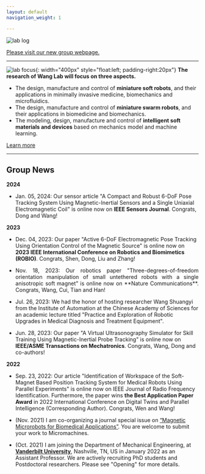```yaml
---
layout: default
navigation_weight: 1

---
```


![lab log](lab_cover.png)


[Please visit our new group webpage.](https://sites.google.com/view/donglab)

---------
![lab focus](group_focus.png){: width="400px" style="float:left; padding-right:20px"} 
**The research of Wang Lab will focus on three aspects.**
* The design, manufacture and control of **miniature soft robots**, and their applications in minimally invasive medicine, biomechanics and microfluidics. 
* The design, manufacture and control of **miniature swarm robots**, and their applications in biomedicine and biomechanics. 
* The modeling, design, manufacture and control of **intelligent soft materials and devices** based on mechanics model and machine learning. 

[Learn more](./research)

---------

## Group News

**2024**

* Jan. 05, 2024: Our sensor article "A Compact and Robust 6-DoF Pose Tracking System Using Magnetic-Inertial Sensors and a Single Uniaxial Electromagnetic Coil" is online now on **IEEE Sensors Journal**. Congrats, Dong and Wang!

**2023**

* Dec. 04, 2023: Our paper "Active 6-DoF Electromagnetic Pose Tracking Using Orientation Control of the Magnetic Source" is online now on **2023 IEEE International Conference on Robotics and Biomimetics (ROBIO)**. Congrats, Shen, Dong, Liu and Zhang!

* <p style="text-align:justify; text-justify:inter-ideograph;">Nov. 18, 2023: Our robotics paper "Three-degrees-of-freedom orientation manipulation of small untethered robots with a single anisotropic soft magnet" is online now on **Nature Communications**. Congrats, Wang, Cui, Tian and Han!</p>

* Jul. 26, 2023: We had the honor of hosting researcher Wang Shuangyi from the Institute of Automation at the Chinese Academy of Sciences for an academic lecture titled "Practice and Exploration of Robotic Upgrades in Medical Diagnosis and Treatment Equipment".

* Jun. 28, 2023: Our paper "A Virtual Ultrasonography Simulator for Skill Training Using Magnetic-Inertial Probe Tracking" is online now on **IEEE/ASME Transactions on Mechatronics**. Congrats, Wang, Dong and co-authors!

**2022**

* Sep. 23, 2022: Our article "Identification of Workspace of the Soft-Magnet Based Position Tracking System for Medical Robots Using Parallel Experiments" is online now on IEEE Journal of Radio Frequency Identification. Furthermore, the paper wins **the Best Application Paper Award** in 2022 International Conference on Digital Twins and Parallel Intelligence (Corresponding Author). Congrats, Wen and Wang!

* (Nov. 2021) I am co-organizing a journal special issue on [“Magnetic Microrobots for Biomedical Applications”](https://www.mdpi.com/journal/micromachines/special_issues/magnetic_microrobots_biomedical#). You are welcome to submit your work to Micromachines.

* (Oct. 2021) I am joining the Department of Mechanical Engineering, at **[Vanderbilt University](https://www.vanderbilt.edu/)**, Nashville, TN, US in January 2022 as an Assistant Professor. We are actively recruiting PhD students and Postdoctoral researchers. Please see "Opening" for more details. 

